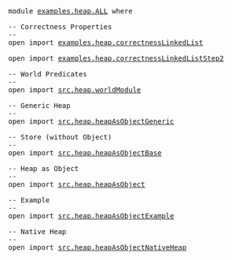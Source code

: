 <pre
    ><a name="1"
      >


</a
      ><a name="4" class="Keyword"
      >module</a
      ><a name="10"
      > </a
      ><a name="11" href="examples.heap.ALL.html#1" class="Module"
      >examples.heap.ALL</a
      ><a name="28"
      > </a
      ><a name="29" class="Keyword"
      >where</a
      ><a name="34"
      >

</a
      ><a name="36" class="Comment"
      >-- Correctness Properties</a
      ><a name="61"
      >
</a
      ><a name="62" class="Comment"
      >--</a
      ><a name="64"
      >
</a
      ><a name="65" class="Keyword"
      >open</a
      ><a name="69"
      > </a
      ><a name="70" class="Keyword"
      >import</a
      ><a name="76"
      > </a
      ><a name="77" href="examples.heap.correctnessLinkedList.html#1" class="Module"
      >examples.heap.correctnessLinkedList</a
      ><a name="112"
      >

</a
      ><a name="114" class="Keyword"
      >open</a
      ><a name="118"
      > </a
      ><a name="119" class="Keyword"
      >import</a
      ><a name="125"
      > </a
      ><a name="126" href="examples.heap.correctnessLinkedListStep2.html#1" class="Module"
      >examples.heap.correctnessLinkedListStep2</a
      ><a name="166"
      >

</a
      ><a name="168" class="Comment"
      >-- World Predicates</a
      ><a name="187"
      >
</a
      ><a name="188" class="Comment"
      >--</a
      ><a name="190"
      >
</a
      ><a name="191" class="Keyword"
      >open</a
      ><a name="195"
      > </a
      ><a name="196" class="Keyword"
      >import</a
      ><a name="202"
      > </a
      ><a name="203" href="src.heap.worldModule.html#1" class="Module"
      >src.heap.worldModule</a
      ><a name="223"
      >

</a
      ><a name="225" class="Comment"
      >-- Generic Heap</a
      ><a name="240"
      >
</a
      ><a name="241" class="Comment"
      >--</a
      ><a name="243"
      >
</a
      ><a name="244" class="Keyword"
      >open</a
      ><a name="248"
      > </a
      ><a name="249" class="Keyword"
      >import</a
      ><a name="255"
      > </a
      ><a name="256" href="src.heap.heapAsObjectGeneric.html#1" class="Module"
      >src.heap.heapAsObjectGeneric</a
      ><a name="284"
      >

</a
      ><a name="286" class="Comment"
      >-- Store (without Object)</a
      ><a name="311"
      >
</a
      ><a name="312" class="Comment"
      >--</a
      ><a name="314"
      >
</a
      ><a name="315" class="Keyword"
      >open</a
      ><a name="319"
      > </a
      ><a name="320" class="Keyword"
      >import</a
      ><a name="326"
      > </a
      ><a name="327" href="src.heap.heapAsObjectBase.html#1" class="Module"
      >src.heap.heapAsObjectBase</a
      ><a name="352"
      >

</a
      ><a name="354" class="Comment"
      >-- Heap as Object</a
      ><a name="371"
      >
</a
      ><a name="372" class="Comment"
      >--</a
      ><a name="374"
      >
</a
      ><a name="375" class="Keyword"
      >open</a
      ><a name="379"
      > </a
      ><a name="380" class="Keyword"
      >import</a
      ><a name="386"
      > </a
      ><a name="387" href="src.heap.heapAsObject.html#1" class="Module"
      >src.heap.heapAsObject</a
      ><a name="408"
      >

</a
      ><a name="410" class="Comment"
      >-- Example</a
      ><a name="420"
      >
</a
      ><a name="421" class="Comment"
      >--</a
      ><a name="423"
      >
</a
      ><a name="424" class="Keyword"
      >open</a
      ><a name="428"
      > </a
      ><a name="429" class="Keyword"
      >import</a
      ><a name="435"
      > </a
      ><a name="436" href="src.heap.heapAsObjectExample.html#1" class="Module"
      >src.heap.heapAsObjectExample</a
      ><a name="464"
      >

</a
      ><a name="466" class="Comment"
      >-- Native Heap</a
      ><a name="480"
      >
</a
      ><a name="481" class="Comment"
      >--</a
      ><a name="483"
      >
</a
      ><a name="484" class="Keyword"
      >open</a
      ><a name="488"
      > </a
      ><a name="489" class="Keyword"
      >import</a
      ><a name="495"
      > </a
      ><a name="496" href="src.heap.heapAsObjectNativeHeap.html#1" class="Module"
      >src.heap.heapAsObjectNativeHeap</a
      ><a name="527"
      >
</a
      ></pre
    >
